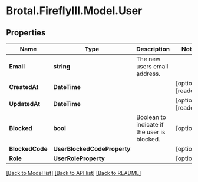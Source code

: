 # Brotal.FireflyIII.Model.User

## Properties

Name | Type | Description | Notes
------------ | ------------- | ------------- | -------------
**Email** | **string** | The new users email address. | 
**CreatedAt** | **DateTime** |  | [optional] [readonly] 
**UpdatedAt** | **DateTime** |  | [optional] [readonly] 
**Blocked** | **bool** | Boolean to indicate if the user is blocked. | [optional] 
**BlockedCode** | **UserBlockedCodeProperty** |  | [optional] 
**Role** | **UserRoleProperty** |  | [optional] 

[[Back to Model list]](../../README.md#documentation-for-models) [[Back to API list]](../../README.md#documentation-for-api-endpoints) [[Back to README]](../../README.md)

